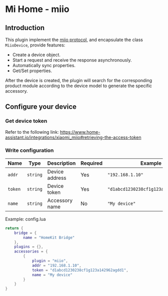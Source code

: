 # Mi Home - miio

## Introduction

This plugin implement the [miio protocol](https://github.com/OpenMiHome/mihome-binary-protocol/blob/master/doc/PROTOCOL.md), and encapsulate the class `MiioDevice`, provide features:
- Create a device object.
- Start a request and receive the response asynchronously.
- Automatically sync properties.
- Get/Set properties.

After the device is created, the plugin will search for the corresponding product module according to the device model to generate the specific accessory.

## Configure your device

### Get device token

Refer to the following link: https://www.home-assistant.io/integrations/xiaomi_miio#retrieving-the-access-token

### Write configuration

Name | Type | Description | Required | Example
-|-|-|-|-
`addr` | `string` | Device address | Yes | `"192.168.1.10"`
`token` | `string` | Device token | Yes | `"d1abcd1230238cf1g123a142962agdd1"`
`name` | `string` | Accessory name | No | `"My device"`

Example: config.lua
```lua
return {
    bridge = {
        name = "HomeKit Bridge"
    },
    plugins = {},
    accessories = {
        {
            plugin = "miio",
            addr = "192.168.1.10",
            token = "d1abcd1230238cf1g123a142962agdd1",
            name = "My device"
        }
    }
}
```
